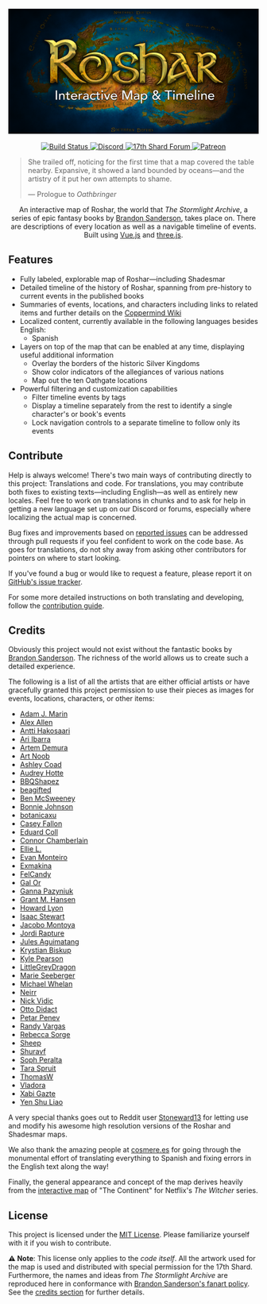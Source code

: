 <p align="center">
  <a href="https://roshar.17thshard.com" title="Visit Site">
    <img src="docs/logo.png" alt="Logo showing map of Roshar in the background with the title 'Roshar' and subtitle 'Interactive Map & Timeline' overlayed" />
  </a>
</p>
<p align="center">
  <a href="https://github.com/Palanaeum/roshar-map/actions?query=workflow%3APages" title="Build workflow">
    <img src="https://github.com/Palanaeum/roshar-map/workflows/Pages/badge.svg" alt="Build Status" />
  </a>
  <a href="https://discord.gg/hK47uGX?utm_source=Github&utm_medium=Badge" title="Join Discord">
    <img src="https://img.shields.io/discord/304777819936784385?color=%237289da&label=Join&logo=discord&logoColor=white&labelColor=%23697ec4" alt="Discord" />
  </a>
  <a href="https://17thshard.com" title="Forums">
    <img src="https://img.shields.io/static/v1?color=%2374c5dc&label=&logo=data%3Aimage%2Fsvg%2Bxml%3Bbase64%2CPHN2ZyB4bWxucz0iaHR0cDovL3d3dy53My5vcmcvMjAwMC9zdmciIHZpZXdCb3g9IjAgMCAyNCAyNCI%2BPHBhdGggZD0iTTIsMjQsNy4zNiwxMS4yNThsNi41NTEtNi4zNDVMMjIsMFYuODE5bC0yLjA4NCw2LjE0WiIgZmlsbD0iI2ZmZiIvPjwvc3ZnPg%3D%3D&labelColor=%23162B45&message=Forums" alt="17th Shard Forum" />
  </a>
  <a href="https://www.patreon.com/17thshard" title="Support on Patreon">
    <img src="https://img.shields.io/static/v1?labelColor=%23F96854&label=&logo=patreon&logoColor=white&color=%23052d49&message=Support%20us" alt="Patreon" />
  </a>
</p>

> She trailed off, noticing for the first time that a map covered the table nearby. Expansive, it showed a land bounded by oceans—and the artistry of it put her own attempts to shame.
> 
> — Prologue to <em>Oathbringer</em>

<p align="center">
  An interactive map of Roshar, the world that <em>The Stormlight Archive</em>, a series of epic fantasy books by <a href="https://brandonsanderson.com">Brandon Sanderson</a>, takes place on. There are descriptions of every location as well as a navigable timeline of events. Built using <a href="https://vuejs.org/">Vue.js</a> and <a href="https://threejs.org/">three.js</a>.
</p>

## Features

 * Fully labeled, explorable map of Roshar—including Shadesmar
 * Detailed timeline of the history of Roshar, spanning from pre-history to current events in the published books
 * Summaries of events, locations, and characters including links to related items and further details on the [Coppermind Wiki](https://coppermind.net)
 * Localized content, currently available in the following languages besides English:
   * Spanish
 * Layers on top of the map that can be enabled at any time, displaying useful additional information
   * Overlay the borders of the historic Silver Kingdoms
   * Show color indicators of the allegiances of various nations
   * Map out the ten Oathgate locations
 * Powerful filtering and customization capabilities
   * Filter timeline events by tags
   * Display a timeline separately from the rest to identify a single character's or book's events
   * Lock navigation controls to a separate timeline to follow only its events

## Contribute

Help is always welcome! There's two main ways of contributing directly to this project: Translations and code. For translations, you may contribute both fixes to existing texts—including English—as well as entirely new locales. Feel free to work on translations in chunks and to ask for help in getting a new language set up on our Discord or forums, especially where localizing the actual map is concerned.

Bug fixes and improvements based on [reported issues](https://github.com/Palanaeum/roshar-map/issues) can be addressed through pull requests if you feel confident to work on the code base. As goes for translations, do not shy away from asking other contributors for pointers on where to start looking.

If you've found a bug or would like to request a feature, please report it on [GitHub's issue tracker](https://github.com/Palanaeum/roshar-map/issues).

For some more detailed instructions on both translating and developing, follow the [contribution guide](CONTRIBUTING.md).

## Credits

Obviously this project would not exist without the fantastic books by [Brandon Sanderson](https://brandonsanderson.com). The richness of the world allows us to create such a detailed experience.

The following is a list of all the artists that are either official artists or have gracefully granted this project permission to use their pieces as images for events, locations, characters, or other items:

 * [Adam J. Marin](https://imgur.com/gallery/Bw2k31X)
 * [Alex Allen](https://coppermind.net/wiki/Coppermind:Artists/Alex_Allen)
 * [Antti Hakosaari](https://coppermind.net/wiki/Coppermind:Artists/Antti_Hakosaari)
 * [Ari Ibarra](https://coppermind.net/wiki/Coppermind:Artists/Ari_Ibarra)
 * [Artem Demura](https://coppermind.net/wiki/Coppermind:Artists/Artem_Demura)
 * [Art Noob](https://coppermind.net/wiki/Coppermind:Artists/Art_Noob)
 * [Ashley Coad](https://coppermind.net/wiki/Coppermind:Artists/Ashley_Coad)
 * [Audrey Hotte](https://coppermind.net/wiki/Coppermind:Artists/Audrey_Hotte)
 * [BBQShapez](https://coppermind.net/wiki/Coppermind:Artists/BBQShapez)
 * [beagifted](https://www.deviantart.com/beagifted/art/The-Way-of-Kings-Excerpt-Illustration-826870710)
 * [Ben McSweeney](https://coppermind.net/wiki/Coppermind:Artists/Ben_McSweeney)
 * [Bonnie Johnson](https://coppermind.net/wiki/Coppermind:Artists/Bonnie_Johnson)
 * [botanicaxu](https://coppermind.net/wiki/Coppermind:Artists/botanicaxu)
 * [Casey Fallon](https://coppermind.net/wiki/Coppermind:Artists/Casey_Fallon)
 * [Eduard Coll](https://www.artstation.com/eduardcoll)
 * [Connor Chamberlain](https://www.artstation.com/conjchamberlain)
 * [Ellie L.](https://coppermind.net/wiki/Coppermind:Artists/Ellie_L.)
 * [Evan Monteiro](https://coppermind.net/wiki/Coppermind:Artists/Evan_Monteiro)
 * [Exmakina](https://coppermind.net/wiki/Coppermind:Artists/Exmakina)
 * [FelCandy](https://coppermind.net/wiki/Coppermind:Artists/FelCandy)
 * [Gal Or](https://coppermind.net/wiki/File:Darkeyes_by_Gal_Or.jpg)
 * [Ganna Pazyniuk ](https://coppermind.net/wiki/Coppermind:Artists/AnnDR)
 * [Grant M. Hansen](https://coppermind.net/wiki/Coppermind:Artists/Grant_M._Hansen)
 * [Howard Lyon](https://coppermind.net/wiki/Howard_Lyon)
 * [Isaac Stewart](https://coppermind.net/wiki/Isaac_Stewart)
 * [Jacobo Montoya](https://coppermind.net/wiki/Coppermind:Artists/Jacobo_Montoya)
 * [Jordi Rapture](https://coppermind.net/wiki/Coppermind:Artists/Jordi_Rapture)
 * [Jules Aguimatang](https://coppermind.net/wiki/Coppermind:Artists/Jules_Aguimatang)
 * [Krystian Biskup](https://imgur.com/gallery/Bw2k31X)
 * [Kyle Pearson](https://coppermind.net/wiki/Coppermind:Artists/Kyle_Pearson)
 * [LittleGreyDragon](https://coppermind.net/wiki/Coppermind:Artists/LittleGreyDragon)
 * [Marie Seeberger](https://coppermind.net/wiki/Coppermind:Artists/Marie_Seeberger)
 * [Michael Whelan](https://coppermind.net/wiki/Michael_Whelan)
 * [Neirr](https://coppermind.net/wiki/Coppermind:Artists/Neirr)
 * [Nick Vidic](https://coppermind.net/wiki/Coppermind:Artists/Nick_Vidic)
 * [Otto Didact](https://coppermind.net/wiki/User:Otto_didact)
 * [Petar Penev](https://coppermind.net/wiki/Coppermind:Artists/Petar_Penev)
 * [Randy Vargas](https://coppermind.net/wiki/Coppermind:Artists/Randy_Vargas)
 * [Rebecca Sorge](https://coppermind.net/wiki/Coppermind:Artists/Rebecca_Sorge)
 * [Sheep](https://coppermind.net/wiki/Coppermind:Artists/Sheep)
 * [Shuravf](https://coppermind.net/wiki/Coppermind:Artists/Shuravf)
 * [Soph Peralta](https://coppermind.net/wiki/Coppermind:Artists/Soph_Peralta)
 * [Tara Spruit](https://coppermind.net/wiki/Coppermind:Artists/taratjah)
 * [ThomasW](https://coppermind.net/wiki/Coppermind:Artists/ThomasW)
 * [Vladora](https://coppermind.net/wiki/Coppermind:Artists/Vladora)
 * [Xabi Gazte](https://coppermind.net/wiki/Coppermind:Artists/Xabi_Gazte)
 * [Yen Shu Liao](https://coppermind.net/wiki/Coppermind:Artists/Yen_Shu_Liao)

A very special thanks goes out to Reddit user [Stoneward13](https://www.reddit.com/user/Stoneward13) for letting use and modify his awesome high resolution versions of the Roshar and Shadesmar maps.

We also thank the amazing people at [cosmere.es](https://cosmere.es/) for going through the monumental effort of translating everything to Spanish and fixing errors in the English text along the way!

Finally, the general appearance and concept of the map derives heavily from the [interactive map](http://witchernetflix.com/) of "The Continent" for Netflix's *The Witcher* series.

## License

This project is licensed under the [MIT License](LICENSE). Please familiarize yourself with it if you wish to contribute.

**⚠️ Note**: This license only applies to the *code itself*. All the artwork used for the map is used and distributed with special permission for the 17th Shard. Furthermore, the names and ideas from *The Stormlight Archive* are reproduced here in conformance with [Brandon Sanderson's fanart policy](https://faq.brandonsanderson.com/knowledge-base/can-i-make-fan-art-or-write-fan-fiction/). See the [credits section](#credits) for further details.
